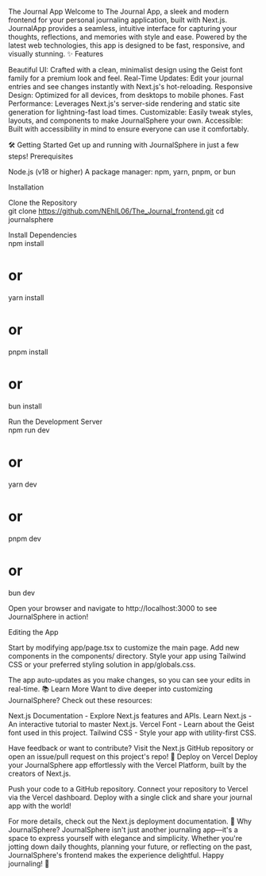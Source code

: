 The Journal App
Welcome to The Journal App, a sleek and modern frontend for your personal journaling application, built with Next.js. JournalApp provides a seamless, intuitive interface for capturing your thoughts, reflections, and memories with style and ease. Powered by the latest web technologies, this app is designed to be fast, responsive, and visually stunning.
✨ Features

Beautiful UI: Crafted with a clean, minimalist design using the Geist font family for a premium look and feel.
Real-Time Updates: Edit your journal entries and see changes instantly with Next.js's hot-reloading.
Responsive Design: Optimized for all devices, from desktops to mobile phones.
Fast Performance: Leverages Next.js's server-side rendering and static site generation for lightning-fast load times.
Customizable: Easily tweak styles, layouts, and components to make JournalSphere your own.
Accessible: Built with accessibility in mind to ensure everyone can use it comfortably.

🛠️ Getting Started
Get up and running with JournalSphere in just a few steps!
Prerequisites

Node.js (v18 or higher)
A package manager: npm, yarn, pnpm, or bun

Installation

Clone the Repository  
git clone https://github.com/NEhIL06/The_Journal_frontend.git
cd journalsphere


Install Dependencies  
npm install
# or
yarn install
# or
pnpm install
# or
bun install


Run the Development Server  
npm run dev
# or
yarn dev
# or
pnpm dev
# or
bun dev


Open your browser and navigate to http://localhost:3000 to see JournalSphere in action!


Editing the App

Start by modifying app/page.tsx to customize the main page.
Add new components in the components/ directory.
Style your app using Tailwind CSS or your preferred styling solution in app/globals.css.

The app auto-updates as you make changes, so you can see your edits in real-time.
📚 Learn More
Want to dive deeper into customizing JournalSphere? Check out these resources:

Next.js Documentation - Explore Next.js features and APIs.
Learn Next.js - An interactive tutorial to master Next.js.
Vercel Font - Learn about the Geist font used in this project.
Tailwind CSS - Style your app with utility-first CSS.

Have feedback or want to contribute? Visit the Next.js GitHub repository or open an issue/pull request on this project's repo!
🚀 Deploy on Vercel
Deploy your JournalSphere app effortlessly with the Vercel Platform, built by the creators of Next.js.

Push your code to a GitHub repository.
Connect your repository to Vercel via the Vercel dashboard.
Deploy with a single click and share your journal app with the world!

For more details, check out the Next.js deployment documentation.
🌟 Why JournalSphere?
JournalSphere isn't just another journaling app—it's a space to express yourself with elegance and simplicity. Whether you're jotting down daily thoughts, planning your future, or reflecting on the past, JournalSphere's frontend makes the experience delightful.
Happy journaling! 📝